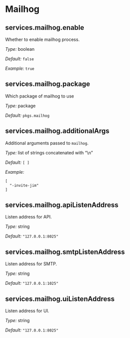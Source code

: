   # Mailhog
  


## services\.mailhog\.enable



Whether to enable mailhog process\.



*Type:*
boolean



*Default:*
` false `



*Example:*
` true `



## services\.mailhog\.package



Which package of mailhog to use



*Type:*
package



*Default:*
` pkgs.mailhog `



## services\.mailhog\.additionalArgs

Additional arguments passed to ` mailhog `\.



*Type:*
list of strings concatenated with “\\n”



*Default:*
` [ ] `



*Example:*

```
[
  "-invite-jim"
]
```



## services\.mailhog\.apiListenAddress



Listen address for API\.



*Type:*
string



*Default:*
` "127.0.0.1:8025" `



## services\.mailhog\.smtpListenAddress



Listen address for SMTP\.



*Type:*
string



*Default:*
` "127.0.0.1:1025" `



## services\.mailhog\.uiListenAddress



Listen address for UI\.



*Type:*
string



*Default:*
` "127.0.0.1:8025" `
